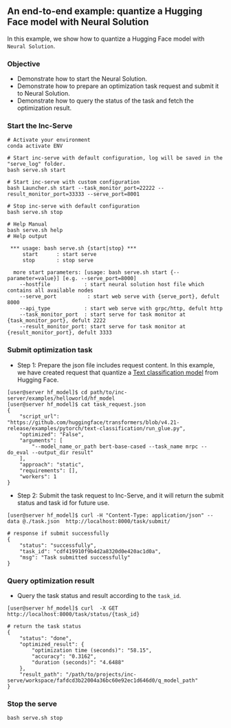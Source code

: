 ## An end-to-end example: quantize a Hugging Face model with Neural Solution

In this example, we show how to quantize a Hugging Face model with `Neural Solution`.

### Objective
- Demonstrate how to start the Neural Solution.
- Demonstrate how to prepare an optimization task request and submit it to Neural Solution.
- Demonstrate how to query the status of the task and fetch the optimization result.


### Start the Inc-Serve

```shell
# Activate your environment
conda activate ENV

# Start inc-serve with default configuration, log will be saved in the "serve_log" folder.
bash serve.sh start

# Start inc-serve with custom configuration
bash Launcher.sh start --task_monitor_port=22222 --result_monitor_port=33333 --serve_port=8001

# Stop inc-serve with default configuration
bash serve.sh stop

# Help Manual
bash serve.sh help
# Help output

 *** usage: bash serve.sh {start|stop} ***
     start      : start serve
     stop       : stop serve

  more start parameters: [usage: bash serve.sh start {--parameter=value}] [e.g. --serve_port=8000]
    --hostfile           : start neural solution host file which contains all available nodes
    --serve_port          : start web serve with {serve_port}, defult 8000
    --api_type           : start web serve with grpc/http, defult http
    --task_monitor_port  : start serve for task monitor at {task_monitor_port}, defult 2222
    --result_monitor_port: start serve for task monitor at {result_monitor_port}, defult 3333

```


### Submit optimization task

- Step 1: Prepare the json file includes request content. In this example, we have created request that quantize a [Text classification model](https://github.com/huggingface/transformers/tree/v4.21-release/examples/pytorch/text-classification) from Hugging Face.

```shell
[user@server hf_model]$ cd path/to/inc-server/examples/helloworld/hf_model
[user@server hf_model]$ cat task_request.json
{
    "script_url": "https://github.com/huggingface/transformers/blob/v4.21-release/examples/pytorch/text-classification/run_glue.py",
    "optimized": "False",
    "arguments": [
        "--model_name_or_path bert-base-cased --task_name mrpc --do_eval --output_dir result"
    ],
    "approach": "static",
    "requirements": [],
    "workers": 1
}
```


- Step 2: Submit the task request to Inc-Serve, and it will return the submit status and task id for future use.

```shell
[user@server hf_model]$ curl -H "Content-Type: application/json" --data @./task.json  http://localhost:8000/task/submit/

# response if submit successfully
{
    "status": "successfully",
    "task_id": "cdf419910f9b4d2a8320d0e420ac1d0a",
    "msg": "Task submitted successfully"
}
```



### Query optimization result

- Query the task status and result according to the `task_id`.

``` shell
[user@server hf_model]$ curl  -X GET  http://localhost:8000/task/status/{task_id}

# return the task status
{
    "status": "done",
    "optimized_result": {
        "optimization time (seconds)": "58.15",
        "accuracy": "0.3162",
        "duration (seconds)": "4.6488"
    },
    "result_path": "/path/to/projects/inc-serve/workspace/fafdcd3b22004a36bc60e92ec1d646d0/q_model_path"
}

```
### Stop the serve
```shell
bash serve.sh stop
```